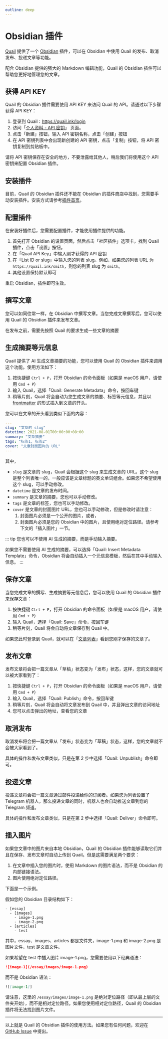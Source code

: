 ```yaml
---
outline: deep
---
```


# Obsidian 插件

[Quail](https://quail.ink "Quail Newsletter and Publication Service") 提供了一个 [Obsidian](https://obsidian.md/) 插件，可以在 Obsidian 中使用 Quail 的发布、取消发布、投递文章等功能。

配合 Obsidian 提供的强大的 Markdown 编辑功能，Quail 的 Obsidian 插件可以帮助您更好地管理您的文章。

## 获得 API KEY

Quail 的 Obsidian 插件需要使用 API KEY 来访问 Quail 的 API。请通过以下步骤获得 API KEY：

1. 登录到 Quail：https://quail.ink/login
2. 访问「[个人资料 - API 密钥](https://quail.ink/profile/apikeys)」 页面。
3. 点击「新建」按钮，输入 API 密钥名称，点击「创建」按钮
4. 在 API 密钥列表中会出现新创建的 API 密钥，点击「复制」按钮，将 API 密钥复制到剪贴板中。

请将 API 密钥保存在安全的地方，不要泄露给其他人，稍后我们将使用这个 API 密钥来配置 Obsidian 插件。

## 安装插件

目前，Quail 的 Obsidian 插件还不能在 Obsidian 的插件商店中找到，您需要手动安装插件。安装方式请参考[插件首页](https://github.com/lyricat/obsidian-quail)。

## 配置插件

在安装好插件后，您需要配置插件，才能使用插件提供的功能。

1. 首先打开 Obsidian 的设置页面，然后点击「社区插件」选项卡，找到 Quail 插件，点击「设置」按钮。
2. 在「Quail API Key」中输入刚才获得的 API 密钥
3. 在「List ID or slug」中输入您的列表 slug。例如，如果您的列表 URL 为 `https://quail.ink/smith`，则您的列表 slug 为 `smith`。
4. 其他设置保持默认即可

重启 Obsidian，插件即可生效。

## 撰写文章

您可以如同往常一样，在 Obsidian 中撰写文章。当您完成文章撰写后，您可以使用 Quail 的 Obsidian 插件来发布文章。

在发布之前，需要先按照 Quail 的要求生成一些文章的摘要

## 生成摘要等元信息

Quail 提供了 AI 生成文章摘要的功能，您可以使用 Quail 的 Obsidian 插件来调用这个功能。使用方法如下：

1. 按快捷键 `Ctrl + P`，打开 Obsidian 的命令面板（如果是 macOS 用户，请使用 `Cmd + P`）
2. 输入 Quail，选择「Quail: Generate Metadata」命令，按回车键
3. 稍等片刻，Quail 将会自动为您生成文章的摘要、标签等元信息，并且以 [frontmatter](https://jekyllrb.com/docs/front-matter/) 的形式插入到文章的开头。

您可以在文章的开头看到类似下面的内容：

```yaml
---
slug: "文章的 slug"
datetime: 2021-08-01T00:00:00+08:00
summary: "文章摘要"
tags: "标签1, 标签2"
cover: "文章封面图片的 URL"
---
```

其中，

- `slug` 是文章的 slug，Quail 会根据这个 slug 来生成文章的 URL。这个 slug 是整个列表唯一的，一般应该是文章标题的英文单词组合。如果您不希望使用这个 slug，可以手动修改。
- `datetime` 是文章的发布时间。
- `summary` 是文章的摘要，您也可以手动修改。
- `tags` 是文章的标签，您也可以手动修改。
- `cover` 是文章的封面图片 URL，您也可以手动修改，但是修改时请注意：
  1. 封面图片必须是一个公开的图片，或者，
  2. 封面图片必须是您的 Obsidian 中的图片，且使用绝对定位路径。请参考下文的「插入图片」一节。

::: tip
您也可以不使用 AI 生成的摘要，而是手动输入摘要。

如果您不需要使用 AI 生成的摘要，可以选择「Quail: Insert Metadata Template」命令，Obsidian 将会自动插入一个元信息模板，然后在其中手动输入信息。
::: 

## 保存文章

当您完成文章的撰写、生成摘要等元信息后，您可以使用 Quail 的 Obsidian 插件来保存文章：

1. 按快捷键 `Ctrl + P`，打开 Obsidian 的命令面板（如果是 macOS 用户，请使用 `Cmd + P`）
2. 输入 Quail，选择「Quail: Save」命令，按回车键
3. 稍等片刻，Quail 将会自动将文章保存到 Quail 中。

如果您此时登录到 Quail，就可以在「[文章列表](https://quail.ink/dashboard)」看到您刚才保存的文章了。

## 发布文章

发布文章将会把一篇文章从「草稿」状态变为「发布」状态，这样，您的文章就可以被大家看到了：

1. 按快捷键 `Ctrl + P`，打开 Obsidian 的命令面板（如果是 macOS 用户，请使用 `Cmd + P`）
2. 输入 Quail，选择「Quail: Publish」命令，按回车键
3. 稍等片刻，Quail 将会自动将文章发布到 Quail 中，并且弹出文章的访问地址
4. 您可以点击弹出的地址，查看您的文章

## 取消发布

取消发布将会把一篇文章从「发布」状态变为「草稿」状态，这样，您的文章就不会被大家看到了。

具体的操作和发布文章类似，只是在第 2 步中选择「Quail: Unpublish」命令即可。

## 投递文章

投递文章将会把一篇文章通过邮件投递给你的订阅者。如果您为列表设置了 Telegram 机器人，那么投递文章的同时，机器人也会自动推送文章到您的 Telegram 频道。

具体的操作和发布文章类似，只是在第 2 步中选择「Quail: Deliver」命令即可。

## 插入图片

如果您文章中的图片来自本地 Obsidian，Quail 的 Obsidian 插件能够读取它们并且在保存、发布文章时自动上传到 Quail。但是这需要满足两个要求：

1. 在文章中插入您的图片时，使用 Markdown 的图片语法，而不是 Obsidian 的内部链接语法。
2. 图片使用绝对定位路径。

下面是一个示例。

假如您的 Obsidian 目录结构如下：

```
- [essay]
  - [images]
    - image-1.png
    - image-2.png
  - [articles]
    - test
```

其中，essay、images、articles 都是文件夹，image-1.png 和 image-2.png 是图片文件，test 是文章文件。

如果希望在 test 中插入图片 image-1.png，您需要使用以下经典语法：

```markdown
![image-1](/essay/images/image-1.png)
```

而不是 Obsidian 语法：

```markdown
![[image-1]]
```

请注意，这里的 `/essay/images/image-1.png` 是绝对定位路径（即从最上层的文件夹开始），而不是相对定位路径。如果您使用相对定位路径，Quail 的 Obsidian 插件将无法找到图片文件。

---

以上就是 Quail 的 Obsidian 插件的使用方法。如果您有任何问题，欢迎在 [GitHub Issue](https://github.com/lyricat/obsidian-quail/issues) 中提出。


